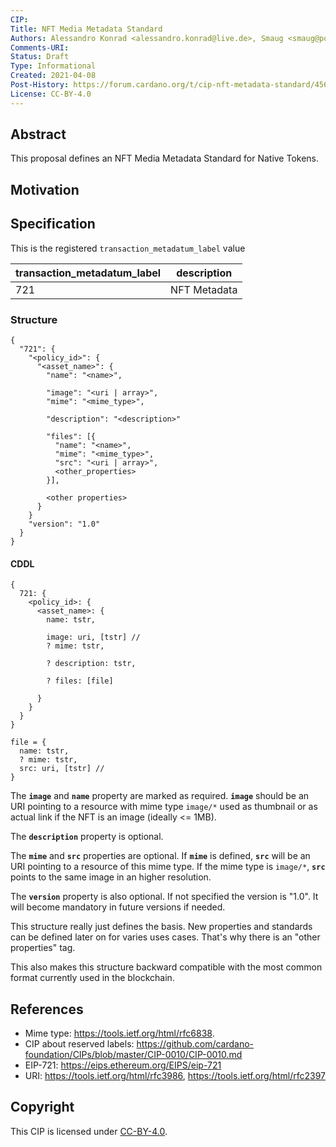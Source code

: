 ```yaml
---
CIP:
Title: NFT Media Metadata Standard
Authors: Alessandro Konrad <alessandro.konrad@live.de>, Smaug <smaug@pool.pm>
Comments-URI:
Status: Draft
Type: Informational
Created: 2021-04-08
Post-History: https://forum.cardano.org/t/cip-nft-metadata-standard/45687 and https://www.reddit.com/r/CardanoDevelopers/comments/mkhlv8/nft_metadata_standard/
License: CC-BY-4.0
---
```


## Abstract

This proposal defines an NFT Media Metadata Standard for Native Tokens.

## Motivation

## Specification

This is the registered `transaction_metadatum_label` value

| transaction_metadatum_label | description  |
| --------------------------- | ------------ |
| 721                         | NFT Metadata |

### Structure

```
{
  "721": {
    "<policy_id>": {
      "<asset_name>": {
        "name": "<name>",

        "image": "<uri | array>",
        "mime": "<mime_type>",

        "description": "<description>"

        "files": [{
          "name": "<name>",
          "mime": "<mime_type>",
          "src": "<uri | array>",
          <other_properties>
        }],

        <other properties>
      }
    }
    "version": "1.0"
  }
}
```

#### CDDL

```
{
  721: {
    <policy_id>: {
      <asset_name>: {
        name: tstr,

        image: uri, [tstr] //
        ? mime: tstr,

        ? description: tstr,

        ? files: [file]

      }
    }
  }
}

file = {
  name: tstr,
  ? mime: tstr,
  src: uri, [tstr] //
}
```

The **`image`** and **`name`** property are marked as required. **`image`** should be an URI pointing to a resource with mime type `image/*` used as thumbnail or as actual link if the NFT is an image (ideally <= 1MB).

The **`description`** property is optional.

The **`mime`** and **`src`** properties are optional. If **`mime`** is defined, **`src`** will be an URI pointing to a resource of this mime type. If the mime type is `image/*`, **`src`** points to the same image in an higher resolution.

The **`version`** property is also optional. If not specified the version is "1.0". It will become mandatory in future versions if needed.

This structure really just defines the basis. New properties and standards can be defined later on for varies uses cases. That's why there is an "other properties" tag.

This also makes this structure backward compatible with the most common format currently used in the blockchain.

## References

- Mime type: https://tools.ietf.org/html/rfc6838.
- CIP about reserved labels: https://github.com/cardano-foundation/CIPs/blob/master/CIP-0010/CIP-0010.md
- EIP-721: https://eips.ethereum.org/EIPS/eip-721
- URI: https://tools.ietf.org/html/rfc3986, https://tools.ietf.org/html/rfc2397

## Copyright

This CIP is licensed under [CC-BY-4.0](https://creativecommons.org/licenses/by/4.0/legalcode).
